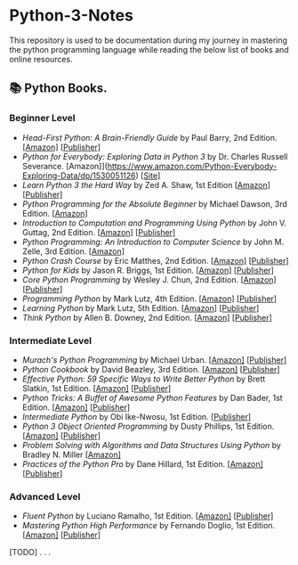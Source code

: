 # Python-3-Notes
This repository is used to be documentation during my journey in mastering the python programming language while reading the below list of books and online resources.


## :books: Python Books.

### Beginner Level

- *Head-First Python: A Brain-Friendly Guide* by Paul Barry, 2nd Edition. \[[Amazon\]](https://www.amazon.com/_/dp/1491919531?tag=oreilly20-20) \[[Publisher\]](https://www.oreilly.com/library/view/head-first-python/9781491919521/)
- *Python for Everybody: Exploring Data in Python 3* by Dr. Charles Russell Severance. \[Amazon\]](https://www.amazon.com/Python-Everybody-Exploring-Data/dp/1530051126) \[[Site\]](https://www.py4e.com/book)
- *Learn Python 3 the Hard Way* by Zed A. Shaw, 1st Edition  \[[Amazon\]](https://www.amazon.com/dp/0134692888/?tag=devdetailpage02-20) \[[Publisher\]](https://learnpythonthehardway.org/python3/)
- *Python Programming for the Absolute Beginner* by Michael Dawson, 3rd Edition. \[[Amazon\]](https://www.amazon.com/Python-Programming-Absolute-Beginner-3rd/dp/1435455002)
- *Introduction to Computation and Programming Using Python* by John V. Guttag, 2nd Edition. \[[Amazon\]](https://www.amazon.com/Introduction-Computation-Programming-Using-Python/dp/0262529629) \[[Publisher\]](https://mitpress.mit.edu/books/introduction-computation-and-programming-using-python-second-edition)
- *Python Programming: An Introduction to Computer Science* by John M. Zelle, 3rd Edition. \[[Amazon\]](https://www.amazon.com/Python-Programming-Introduction-Computer-Science/dp/1887902996) 
- *Python Crash Course* by Eric Matthes, 2nd Edition. \[[Amazon\]](https://www.amazon.com/Python-Crash-Course-Hands-Project-Based/dp/1593276036) \[[Publisher\]](https://www.oreilly.com/library/view/python-crash-course/9781457197185/)
- *Python for Kids* by Jason R. Briggs, 1st Edition. \[[Amazon\]](https://www.amazon.com/dp/1593274076/?tag=devdetailpage02-20) \[[Publisher\]](https://nostarch.com/pythonforkids)
- *Core Python Programming* by Wesley J. Chun, 2nd Edition. \[[Amazon\]](https://www.amazon.com/Core-Python-Programming-Wesley-Chun/dp/0132269937) \[[Publisher\]](https://www.oreilly.com/library/view/core-python-programming/0132269937/)
- *Programming Python* by Mark Lutz, 4th Edition. \[[Amazon\]](https://www.amazon.com/_/dp/0596158106?tag=oreilly20-20) \[[Publisher\]](https://www.oreilly.com/library/view/programming-python-4th/9781449398712/)
- *Learning Python* by Mark Lutz, 5th Edition. \[[Amazon\]](https://www.amazon.com/Learning-Python-5th-Mark-Lutz/dp/1449355730) \[[Publisher\]](https://www.oreilly.com/library/view/learning-python-5th/9781449355722/)
- *Think Python* by Allen B. Downey, 2nd Edition. \[[Amazon\]](https://www.amazon.com/Think-Python-Like-Computer-Scientist/dp/1491939362) \[[Publisher\]](https://greenteapress.com/wp/think-python-2e/)

### Intermediate Level

- *Murach's Python Programming* by Michael Urban. \[[Amazon\]](https://www.amazon.com/Murachs-Python-Programming-Michael-Urban/dp/1890774979) \[[Publisher\]](https://www.murach.com/shop/murach-s-python-programming-detail)
- *Python Cookbook* by David Beazley, 3rd Edition. \[[Amazon\]](https://www.amazon.com/_/dp/1449340377?tag=oreilly20-20) \[[Publisher\]](https://www.oreilly.com/library/view/python-cookbook-3rd/9781449357337/)
- *Effective Python: 59 Specific Ways to Write Better Python* by Brett Slatkin, 1st Edition. \[[Amazon\]](https://www.amazon.com/Effective-Python-Specific-Software-Development/dp/0134034287) \[[Publisher\]](https://www.oreilly.com/library/view/effective-python-59/9780134034416/)
- *Python Tricks: A Buffet of Awesome Python Features* by Dan Bader, 1st Edition. \[[Amazon\]](amazon.com/Effective-Python-Specific-Software-Development/dp/0134034287) \[[Publisher\]](https://realpython.com/products/real-python-course/)
- *Intermediate Python* by Obi Ike-Nwosu, 1st Edition. \[[Publisher\]](https://leanpub.com/intermediatepython)
- *Python 3 Object Oriented Programming* by Dusty Phillips, 1st Edition. \[[Amazon\]](https://www.amazon.com/Python-3-Object-Oriented-Programming/dp/1849511268) \[[Publisher\]](https://www.packtpub.com/product/python-3-object-oriented-programming-third-edition/9781789615852)
- *Problem Solving with Algorithms and Data Structures Using Python* by Bradley N. Miller \[[Amazon\]](https://www.amazon.com/Problem-Solving-Algorithms-Structures-Python/dp/1590282574)
- *Practices of the Python Pro* by Dane Hillard, 1st Edition. \[[Amazon\]](https://www.amazon.com/Practices-Python-Pro-Dane-Hillard/dp/1617296082) \[[Publisher\]](https://www.oreilly.com/library/view/practices-of-the/9781617296086/)

### Advanced Level
- *Fluent Python* by Luciano Ramalho, 1st Edition. \[[Amazon\]](https://www.amazon.com/_/dp/1491946008?tag=oreilly20-20) \[[Publisher\]](https://www.oreilly.com/library/view/fluent-python/9781491946237/)
- *Mastering Python High Performance* by Fernando Doglio, 1st Edition. \[[Amazon\]](https://www.amazon.com/Mastering-Python-Performance-Fernando-Doglio/dp/1783989300) \[[Publisher\]](https://www.packtpub.com/product/mastering-python-high-performance/9781783989300)


[TODO]
.
.
.
